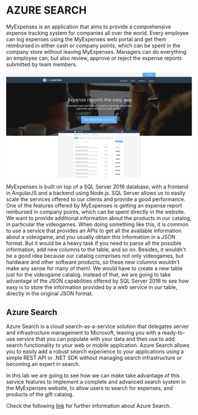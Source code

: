 <page title="Intro"/>

AZURE SEARCH
====

MyExpenses is an application that aims to provide a comprehensive expense tracking system for companies all over the world. Every employee can log expenses using the MyExpenses web portal and get them reimbursed in either cash or company points, which can be spent in the company store without leaving MyExpenses. Managers can do everything an employee can, but also review, approve or reject the expense reports submitted by team members. 

![](img/0.png)

MyExpenses is built on top of a SQL Server 2016 database, with a frontend in AngularJS and a backend using Node.js. SQL Server allows us to easily scale the services offered to our clients and provide a good performance. One of the features offered by MyExpenses is getting an expense report reinbursed in company points, which can be spent directly in the website. We want to provide additional information about the products in our catalog, in particular the videogames. When doing something like this, it is common to use a service that provides an APIs to get all the available information about a videogame, and you usually obtain this information in a JSON format. But it would be a heavy task if you need to parse all the possible information, add new columns to the table, and so on. Besides, it wouldn't be a good idea because our catalog comprises not only videogames, but hardware and other software products, so these new columns wouldn't make any sense for many of them!. We would have to create a new table just for the videogame catalog. Instead of that, we are going to take advantage of the JSON capabilities offered by SQL Server 2016 to see how easy is to store the information provided by a web service in our table, directly in the original JSON format. 

Azure Search
------------------
Azure Search is a cloud search-as-a-service solution that delegates server and infrastructure management to Microsoft, leaving you with a ready-to-use service that you can populate with your data and then use to add search functionality to your web or mobile application. Azure Search allows you to easily add a robust search experience to your applications using a simple REST API or .NET SDK without managing search infrastructure or becoming an expert in search.

In this lab we are going to see how we can make take advantage of this service features to implement a complete and advanced search system in the MyExpenses website, to allow users to search for expenses, and products of the gift catalog.

Check the following [link](https://azure.microsoft.com/en-us/services/search/) for further information about Azure Search.
